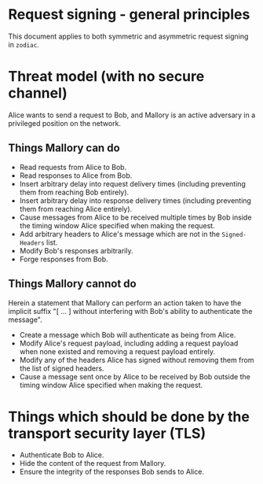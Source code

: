 # Request signing - general principles

This document applies to both symmetric and asymmetric request signing
in `zodiac`.

# Threat model (with no secure channel)

Alice wants to send a request to Bob, and Mallory is an active
adversary in a privileged position on the network.

## Things Mallory can do

 - Read requests from Alice to Bob.
 - Read responses to Alice from Bob.
 - Insert arbitrary delay into request delivery times (including
   preventing them from reaching Bob entirely).
 - Insert arbitrary delay into response delivery times (including
   preventing them from reaching Alice entirely).
 - Cause messages from Alice to be received multiple times by Bob
   inside the timing window Alice specified when making the request.
 - Add arbitrary headers to Alice's message which are not in the
   `Signed-Headers` list.
 - Modify Bob's responses arbitrarily.
 - Forge responses from Bob.

## Things Mallory cannot do

Herein a statement that Mallory can perform an action taken to have
the implicit suffix "[ ... ] without interfering with Bob's ability to
authenticate the message".

 - Create a message which Bob will authenticate as being from Alice.
 - Modify Alice's request payload, including adding a request payload
   when none existed and removing a request payload entirely.
 - Modify any of the headers Alice has signed without removing them
   from the list of signed headers.
 - Cause a message sent once by Alice to be received by Bob outside
   the timing window Alice specified when making the request.

# Things which should be done by the transport security layer (TLS)

 - Authenticate Bob to Alice.
 - Hide the content of the request from Mallory.
 - Ensure the integrity of the responses Bob sends to Alice.
